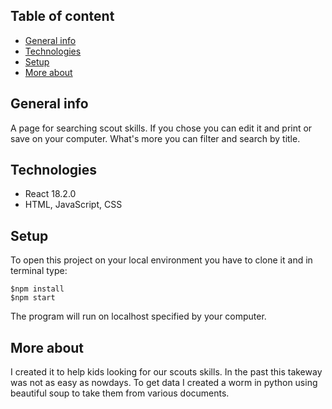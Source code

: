 ## Table of content
* [General info](#general-info)
* [Technologies](#technologies)
* [Setup](#setup)
* [More about](#more-about)

## General info
A page for searching scout skills. If you chose you can edit it and print or save on your computer. What's more you can filter and search by title.

## Technologies
* React 18.2.0
* HTML, JavaScript, CSS

## Setup
To open this project on your local environment you have to clone it and in terminal type:
````
$npm install
$npm start
````
The program will run on localhost specified by your computer.

## More about
  I created it to help kids looking for our scouts skills. In the past this takeway was not as easy as nowdays.
To get data I created a worm in python using beautiful soup to take them from various documents.
